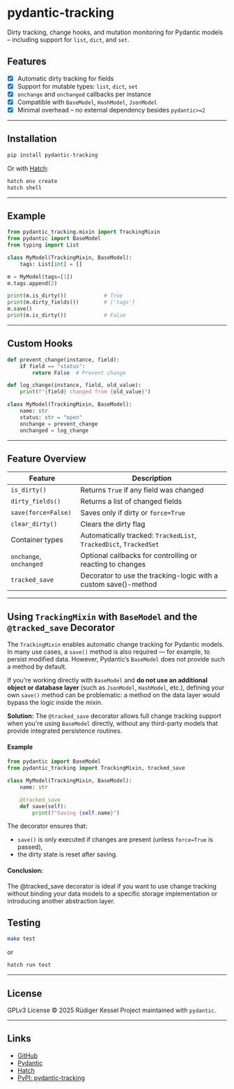 # pydantic-tracking

Dirty tracking, change hooks, and mutation monitoring for Pydantic models – including support for `list`, `dict`, and `set`.

## Features

* [x] Automatic dirty tracking for fields
* [x] Support for mutable types: `list`, `dict`, `set`
* [x] `onchange` and `onchanged` callbacks per instance
* [x] Compatible with `BaseModel`, `HashModel`, `JsonModel`
* [x] Minimal overhead – no external dependency besides `pydantic>=2`

---

## Installation

```bash
pip install pydantic-tracking
```

Or with [Hatch](https://hatch.pypa.io):

```bash
hatch env create
hatch shell
```

---

## Example

```python
from pydantic_tracking.mixin import TrackingMixin
from pydantic import BaseModel
from typing import List

class MyModel(TrackingMixin, BaseModel):
    tags: List[int] = []

m = MyModel(tags=[1])
m.tags.append(2)

print(m.is_dirty())            # True
print(m.dirty_fields())        # ['tags']
m.save()
print(m.is_dirty())            # False
```

---

## Custom Hooks

```python
def prevent_change(instance, field):
    if field == "status":
        return False  # Prevent change

def log_change(instance, field, old_value):
    print(f"{field} changed from {old_value}")

class MyModel(TrackingMixin, BaseModel):
    name: str
    status: str = "open"
    onchange = prevent_change
    onchanged = log_change
```

---

## Feature Overview

| Feature                 | Description                                                       |
| ----------------------- | ----------------------------------------------------------------- |
| `is_dirty()`            | Returns `True` if any field was changed                           |
| `dirty_fields()`        | Returns a list of changed fields                                  |
| `save(force=False)`     | Saves only if dirty or `force=True`                               |
| `clear_dirty()`         | Clears the dirty flag                                             |
| Container types         | Automatically tracked: `TrackedList`, `TrackedDict`, `TrackedSet` |
| `onchange`, `onchanged` | Optional callbacks for controlling or reacting to changes         |
| `tracked_save`          | Decorator to use the tracking-logic with a custom save()-method   |
---

## Using `TrackingMixin` with `BaseModel` and the `@tracked_save` Decorator

The `TrackingMixin` enables automatic change tracking for Pydantic models. In many use cases, a `save()` method is also required — for example, to persist modified data. However, Pydantic’s `BaseModel` does not provide such a method by default.

If you're working directly with `BaseModel` and **do not use an additional object or database layer** (such as `JsonModel`, `HashModel`, etc.), defining your own `save()` method can be problematic: a method on the data layer would bypass the logic inside the mixin.

**Solution:** The `@tracked_save` decorator allows full change tracking support when you're using `BaseModel` directly, without any third-party models that provide integrated persistence routines.

#### Example

```python
from pydantic import BaseModel
from pydantic_tracking import TrackingMixin, tracked_save

class MyModel(TrackingMixin, BaseModel):
    name: str

    @tracked_save
    def save(self):
        print(f"Saving {self.name}")
```

The decorator ensures that:

- `save()` is only executed if changes are present (unless `force=True` is passed),
- the dirty state is reset after saving.

#### Conclusion:

The @tracked_save decorator is ideal if you want to use change tracking without binding your data models to a specific storage implementation or introducing another abstraction layer.

## Testing

```bash
make test
```

or

```bash
hatch run test
```

---

## License

GPLv3 License © 2025 Rüdiger Kessel
Project maintained with `pydantic`.

---

## Links

* [GitHub](https://github.com/hfr/PydanticTracking)
* [Pydantic](https://docs.pydantic.dev/)
* [Hatch](https://hatch.pypa.io/)
* [PyPI: pydantic-tracking](https://pypi.org/project/pydantic-tracking/)
